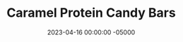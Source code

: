 ---
layout: post
title:  "Caramel Protein Candy Bars"
date:   2023-04-16 00:00:00 -05000
categories: 
- Recipes
- Protein Powder
permalink: /recipes/protein-candy-bars
image: /assets/Food/Protein Powder/Caramel/caramel-cover.jpg
ing: caramel-ing
facts: caramel-facts
Prep: 60
Rest: 
Cook: 
Source1: 
Source2: 
tags: 
- dessert hummus
- filling
- shortbread
- melted chocolate
- chocolate
- candy bar
- protien bar
- banana
- chickpea
- garbanzo bean
- whey
- casein
- oat
- gluten free
- applesauce
- unsweetened applesauce
- vanilla
- peanut butter
- almond butter
- nut
- melted chocolate
- coconut oil
Description: These caramel candy bars are a healthy take on a Twix bar. They feature a protein based shortbread, and banana dessert hummus filling (based off my <a href="banana-bread-hummus">Banana Bread Hummus Spread</a>), and are topped with melted chocolate. To me, these taste way better than an actual candy bar, and they're not just empty calories.
Instructions: 
- In a medium bowl, mix together the base layer ingredients (applesauce, almond milk, honey, vanilla, almond extract, salt, and casein. Line an 8" baking pan with parchment, and press the dough into it. Freeze to harden<br><br>
- <br><br><center><img src="/assets/Food/Protein Powder/Caramel/caramel-1.jpg" alt="" class="instruction-image"></center><br>

- Combine the filling ingredients (chickpeas, almond butter, banana, whey, almond extract, salt, and liquid stevia/monk fruit) together in a food processor. Make sure to drain and rinse the can of chickpeas. If you're using a standard 15.5 oz can, you should have about 125g of chickpeas in the food processor, after the liquid is drained (since you're only using half the can)<br><br>

- Blend until smooth, and spread on top of the base layer. Again, freeze to harden<br><br>
- <br><br><center><img src="/assets/Food/Protein Powder/Caramel/caramel-3.jpg" alt="" class="instruction-image"></center><br>

- In a small bowl, melt the coconut oil. Stir in the rest of the chocolate ingredients (cocoa, honey, liquid stevia/monk fruit, almond extract, and salt). Spread on top of the filling. Chill to harden<br><br>
- <br><br><center><img src="/assets/Food/Protein Powder/Caramel/caramel-4.jpg" alt="" class="instruction-image"></center><br>

- Slice and serve. Flash freeze on a cookie sheet, then store in an airtight bag in the freezer
---